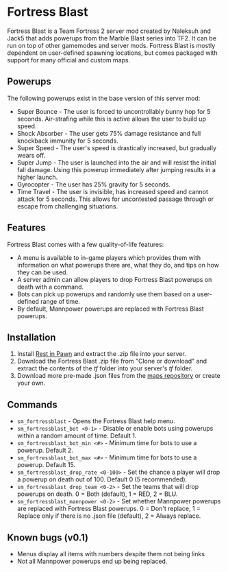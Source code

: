 Fortress Blast
==============

Fortress Blast is a Team Fortress 2 server mod created by Naleksuh and Jack5 that adds powerups from the Marble Blast series into TF2. It can be run on top of other gamemodes and server mods. Fortress Blast is mostly dependent on user-defined spawning locations, but comes packaged with support for many official and custom maps.


Powerups
--------

The following powerups exist in the base version of this server mod:

- Super Bounce - The user is forced to uncontrollably bunny hop for 5 seconds. Air-strafing while this is active allows the user to build up speed.
- Shock Absorber - The user gets 75% damage resistance and full knockback immunity for 5 seconds.
- Super Speed - The user's speed is drastically increased, but gradually wears off.
- Super Jump - The user is launched into the air and will resist the initial fall damage. Using this powerup immediately after jumping results in a higher launch.
- Gyrocopter - The user has 25% gravity for 5 seconds.
- Time Travel - The user is invisible, has increased speed and cannot attack for 5 seconds. This allows for uncontested passage through or escape from challenging situations.

Features
--------

Fortress Blast comes with a few quality-of-life features:

- A menu is available to in-game players which provides them with information on what powerups there are, what they do, and tips on how they can be used.
- A server admin can allow players to drop Fortress Blast powerups on death with a command.
- Bots can pick up powerups and randomly use them based on a user-defined range of time.
- By default, Mannpower powerups are replaced with Fortress Blast powerups.

Installation
------------

1) Install [Rest in Pawn](https://github.com/ErikMinekus/sm-ripext/releases/tag/1.0.6) and extract the .zip file into your server.
2) Download the Fortress Blast .zip file from "Clone or download" and extract the contents of the *tf* folder into your server's *tf* folder.
3) Download more pre-made .json files from the [maps repository](https://github.com/Fortress-Blast/Fortress-Blast-Maps) or create your own.

Commands
--------

- `sm_fortressblast` - Opens the Fortress Blast help menu.
- `sm_fortressblast_bot <0-1>` - Disable or enable bots using powerups within a random amount of time. Default 1.
- `sm_fortressblast_bot_min <#>` - Minimum time for bots to use a powerup. Default 2.
- `sm_fortressblast_bot_max <#>` - Minimum time for bots to use a powerup. Default 15.
- `sm_fortressblast_drop_rate <0-100>` - Set the chance a player will drop a powerup on death out of 100. Default 0 (5 recommended).
- `sm_fortressblast_drop_team <0-2>` - Set the teams that will drop powerups on death. 0 = Both (default), 1 = RED, 2 = BLU.
- `sm_fortressblast_mannpower <0-2>` - Set whether Mannpower powerups are replaced with Fortress Blast powerups. 0 = Don't replace, 1 = Replace only if there is no .json file (default), 2 = Always replace.

Known bugs (v0.1)
-----------------

- Menus display all items with numbers despite them not being links
- Not all Mannpower powerups end up being replaced.
